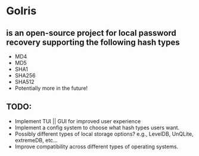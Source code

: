# GoIris 
## is an open-source project for local password recovery supporting the following hash types 
* MD4
* MD5
* SHA1
* SHA256
* SHA512
* Potentially more in the future!

## TODO:
* Implement TUI || GUI for improved user experience
* Implement a config system to choose what hash types users want.
* Possibly different types of local storage options? e.g., LevelDB, UnQLite, extremeDB, etc...
* Improve compatibility across different types of operating systems. 
